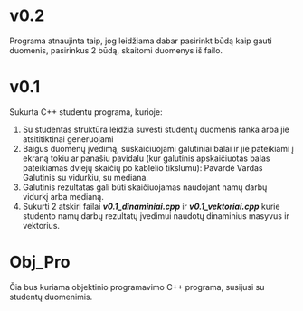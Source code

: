 # v0.2
Programa atnaujinta taip, jog leidžiama dabar pasirinkt būdą kaip gauti duomenis, pasirinkus 2 būdą, skaitomi duomenys iš failo.

# v0.1
Sukurta C++ studentu programa, kurioje:
1. Su studentas struktūra leidžia suvesti studentų duomenis ranka arba jie atsititiktinai generuojami
2. Baigus duomenų įvedimą, suskaičiuojami galutiniai balai ir jie pateikiami į ekraną tokiu ar panašiu pavidalu (kur galutinis apskaičiuotas balas pateikiamas dviejų skaičių po kablelio tikslumu): Pavardė Vardas Galutinis su vidurkiu, su mediana.
3. Galutinis rezultatas gali būti skaičiuojamas naudojant namų darbų vidurkį arba medianą.
4. Sukurti 2 atskiri failai ***v0.1_dinaminiai.cpp*** ir ***v0.1_vektoriai.cpp*** kurie studento namų darbų rezultatų įvedimui naudotų dinaminius masyvus ir vektorius.

# Obj_Pro
Čia bus kuriama objektinio programavimo C++ programa, susijusi su studentų duomenimis.
